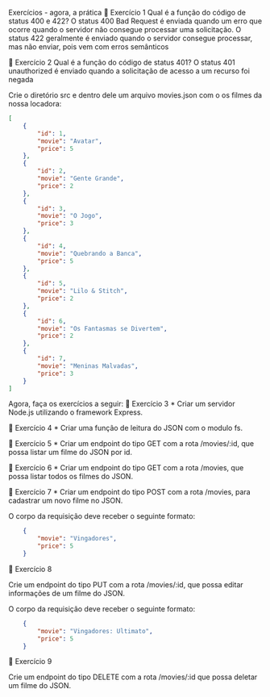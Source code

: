 Exercícios - agora, a prática
 🚀 Exercício 1
Qual é a função do código de status 400 e 422?
    O status 400 Bad Request é enviada quando um erro que ocorre quando o servidor não consegue processar uma solicitação. 
    O status 422 geralmente é enviado quando o servidor consegue processar, mas não enviar, pois vem com erros semânticos

🚀 Exercício 2
Qual é a função do código de status 401?
    O status 401 unauthorized é enviado quando a solicitação de acesso a um recurso foi negada  


Crie o diretório src e dentro dele um arquivo movies.json com o os filmes da nossa locadora:
```json
[
    {
        "id": 1,
        "movie": "Avatar",
        "price": 5
    },
    {
        "id": 2,
        "movie": "Gente Grande",
        "price": 2
    },
    {
        "id": 3,
        "movie": "O Jogo",
        "price": 3
    },
    {
        "id": 4,
        "movie": "Quebrando a Banca",
        "price": 5
    },
    {
        "id": 5,
        "movie": "Lilo & Stitch",
        "price": 2
    },
    {
        "id": 6,
        "movie": "Os Fantasmas se Divertem",
        "price": 2
    },
    {
        "id": 7,
        "movie": "Meninas Malvadas",
        "price": 3
    }
]
```

Agora, faça os exercícios a seguir:
🚀 Exercício 3
    * Criar um servidor Node.js utilizando o framework Express.

🚀 Exercício 4
    * Criar uma função de leitura do JSON com o modulo fs.

🚀 Exercício 5
    * Criar um endpoint do tipo GET com a rota /movies/:id, que possa listar um filme do JSON por id.

🚀 Exercício 6
    * Criar um endpoint do tipo GET com a rota /movies, que possa listar todos os filmes do JSON.

🚀 Exercício 7
    * Criar um endpoint do tipo POST com a rota /movies, para cadastrar um novo filme no JSON.

O corpo da requisição deve receber o seguinte formato:
```json
    {
        "movie": "Vingadores",
        "price": 5
    }
```

🚀 Exercício 8

Crie um endpoint do tipo PUT com a rota /movies/:id, que possa editar informações de um filme do JSON.

O corpo da requisição deve receber o seguinte formato:
```json
    {
        "movie": "Vingadores: Ultimato",
        "price": 5
    }
```


🚀 Exercício 9

Crie um endpoint do tipo DELETE com a rota /movies/:id que possa deletar um filme do JSON.
